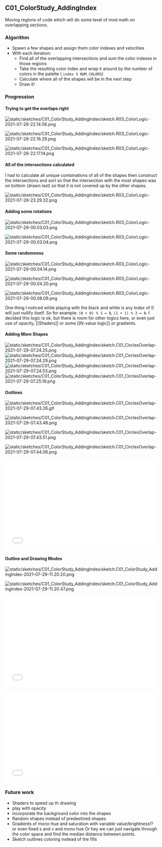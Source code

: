 ## C01_ColorStudy_AddingIndex

Moving regions of code which will do some level of mod math on overlapping sections.

### Algorithm

- Spawn a few shapes and assign them color indexes and velocities
- With each iteration:
	- Find all of the overlapping intersections and sum the color indexes in those regions
	- Take the resulting color index and wrap it around by the number of colors in the palette ( `index % NUM_COLORS`)
	- Calculate where all of the shapes will be in the next step
	- Draw it!

### Progression

#### Trying to get the overlaps right

![static/sketches/C01_ColorStudy_AddingIndex/sketch.R03_ColorLogic-2021-07-28-22.14.56.png](static/sketches/C01_ColorStudy_AddingIndex/sketch.R03_ColorLogic-2021-07-28-22.14.56.png)

![static/sketches/C01_ColorStudy_AddingIndex/sketch.R03_ColorLogic-2021-07-28-22.16.29.png](static/sketches/C01_ColorStudy_AddingIndex/sketch.R03_ColorLogic-2021-07-28-22.16.29.png)

![static/sketches/C01_ColorStudy_AddingIndex/sketch.R03_ColorLogic-2021-07-28-22.17.14.png](static/sketches/C01_ColorStudy_AddingIndex/sketch.R03_ColorLogic-2021-07-28-22.17.14.png)

#### All of the intersections calculated

I had to calculate all unique combinations of all of the shapes then construct the intersections and sort so that the intersection with the most shapes was on bottom (drawn last) so that it is not covered up by the other shapes.

![static/sketches/C01_ColorStudy_AddingIndex/sketch.R03_ColorLogic-2021-07-28-23.29.32.png](static/sketches/C01_ColorStudy_AddingIndex/sketch.R03_ColorLogic-2021-07-28-23.29.32.png)


#### Adding some rotations

![static/sketches/C01_ColorStudy_AddingIndex/sketch.R03_ColorLogic-2021-07-29-00.03.03.png](static/sketches/C01_ColorStudy_AddingIndex/sketch.R03_ColorLogic-2021-07-29-00.03.03.png)

![static/sketches/C01_ColorStudy_AddingIndex/sketch.R03_ColorLogic-2021-07-29-00.03.04.png](static/sketches/C01_ColorStudy_AddingIndex/sketch.R03_ColorLogic-2021-07-29-00.03.04.png)

#### Some randomness

![static/sketches/C01_ColorStudy_AddingIndex/sketch.R03_ColorLogic-2021-07-29-00.04.14.png](static/sketches/C01_ColorStudy_AddingIndex/sketch.R03_ColorLogic-2021-07-29-00.04.14.png)

![static/sketches/C01_ColorStudy_AddingIndex/sketch.R03_ColorLogic-2021-07-29-00.04.20.png](static/sketches/C01_ColorStudy_AddingIndex/sketch.R03_ColorLogic-2021-07-29-00.04.20.png)

![static/sketches/C01_ColorStudy_AddingIndex/sketch.R03_ColorLogic-2021-07-29-00.08.09.png](static/sketches/C01_ColorStudy_AddingIndex/sketch.R03_ColorLogic-2021-07-29-00.08.09.png)

One thing I noticed while playing with the black and white is any index of 0 will just nullify itself. So for example: `(0 + 0) % 1 = 0`, `(1 + 1) % 2 = 0`. I decided this logic is ok, but there is room for other logics here, or even just use of opacity, [[Shaders]] or some [[N-value logic]] or gradients. 

#### Adding More Shapes

![static/sketches/C01_ColorStudy_AddingIndex/sketch.C01_CirclesOverlap-2021-07-29-07.24.25.png](static/sketches/C01_ColorStudy_AddingIndex/sketch.C01_CirclesOverlap-2021-07-29-07.24.25.png)
![static/sketches/C01_ColorStudy_AddingIndex/sketch.C01_CirclesOverlap-2021-07-29-07.24.29.png](static/sketches/C01_ColorStudy_AddingIndex/sketch.C01_CirclesOverlap-2021-07-29-07.24.29.png)
![static/sketches/C01_ColorStudy_AddingIndex/sketch.C01_CirclesOverlap-2021-07-29-07.24.53.png](static/sketches/C01_ColorStudy_AddingIndex/sketch.C01_CirclesOverlap-2021-07-29-07.24.53.png)
![static/sketches/C01_ColorStudy_AddingIndex/sketch.C01_CirclesOverlap-2021-07-29-07.25.19.png](static/sketches/C01_ColorStudy_AddingIndex/sketch.C01_CirclesOverlap-2021-07-29-07.25.19.png)

#### Outlines

![static/sketches/C01_ColorStudy_AddingIndex/sketch.C01_CirclesOverlap-2021-07-29-07.43.26.gif](static/sketches/C01_ColorStudy_AddingIndex/sketch.C01_CirclesOverlap-2021-07-29-07.43.26.gif)

![static/sketches/C01_ColorStudy_AddingIndex/sketch.C01_CirclesOverlap-2021-07-29-07.43.48.png](static/sketches/C01_ColorStudy_AddingIndex/sketch.C01_CirclesOverlap-2021-07-29-07.43.48.png)

![static/sketches/C01_ColorStudy_AddingIndex/sketch.C01_CirclesOverlap-2021-07-29-07.43.51.png](static/sketches/C01_ColorStudy_AddingIndex/sketch.C01_CirclesOverlap-2021-07-29-07.43.51.png)

![static/sketches/C01_ColorStudy_AddingIndex/sketch.C01_CirclesOverlap-2021-07-29-07.44.06.png](static/sketches/C01_ColorStudy_AddingIndex/sketch.C01_CirclesOverlap-2021-07-29-07.44.06.png)

<embed src="static/sketches/C01_ColorStudy_AddingIndex/sketch.C01_CirclesOverlap-2021-07-29-07.58.53.mp4" autostart="false" height="300" width="100%"></embed>

#### Outline and Drawing Modes

![static/sketches/C01_ColorStudy_AddingIndex/sketch.C01_ColorStudy_AddingIndex-2021-07-29-11.20.20.png](static/sketches/C01_ColorStudy_AddingIndex/sketch.C01_ColorStudy_AddingIndex-2021-07-29-11.20.20.png)

![static/sketches/C01_ColorStudy_AddingIndex/sketch.C01_ColorStudy_AddingIndex-2021-07-29-11.20.47.png](static/sketches/C01_ColorStudy_AddingIndex/sketch.C01_ColorStudy_AddingIndex-2021-07-29-11.20.47.png)

<embed src="static/sketches/C01_ColorStudy_AddingIndex/sketch.C01_ColorStudy_AddingIndex-2021-07-29-11.19.47.mp4" autostart="false" height="300" width="100%"></embed>

<embed src="static/sketches/C01_ColorStudy_AddingIndex/sketch.C01_ColorStudy_AddingIndex-2021-07-29-11.20.40.mp4" autostart="false" height="300" width="100%"></embed>

### Future work

- Shaders to speed up th drawing
- play with opacity
- incorporate the background color into the shapes
- Random shapes instead of predestined shapes
- Gradients of mono-hue and saturation with variable value/brightness!? or even fixed s and v and mono hue Or hey we can just navigate through the color space and find the median distance between points.	
- Sketch outlines coloring instead of the fills